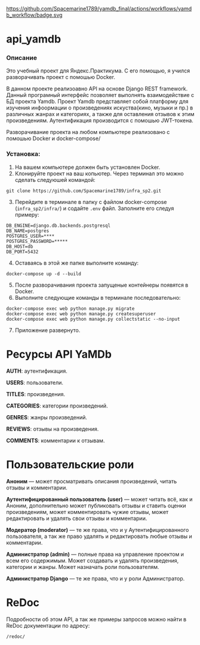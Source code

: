 https://github.com/Spacemarine1789/yamdb_final/actions/workflows/yamdb_workflow/badge.svg
# api_yamdb
### Описание

Это учебный проект для Яндекс.Практикума. С его помощью, я учился разворачивать проект с помошью Docker.

В данном проекте реализоавно API на основе Django REST framework. Данный програмный 
интерфейс позволяет выполнять взаимодействие с БД проекта Yamdb. Проект Yamdb представляет 
собой платформу для изучения инфоормации о произведениях искуства(кино, музыки и пр.) в различных 
жанрах и категориях, а также для оставления отзывов к этим произведениям. Аутентификация производится с помошью JWT-токена.

Разворачивание проекта на любом компьютере реализовано с помошью Docker и docker-compose/

### Установка:

1) На вашем компьютере должен быть установлен Docker.
2) Клонируйте проект на ваш копьютер. Через терминал это можно сделать следуюшей командой:
```
git clone https://github.com/Spacemarine1789/infra_sp2.git
```
3) Перейдите в терминале в папку с файлом docker-compose (```infra_sp2/infra/```) и содайте ```.env``` файл. Заполните его следуя примеру:
```
DB_ENGINE=django.db.backends.postgresql 
DB_NAME=postgres 
POSTGRES_USER=**** 
POSTGRES_PASSWORD=***** 
DB_HOST=db 
DB_PORT=5432 
```
4) Оставаясь в этой же папке выполните команду:
```
docker-compose up -d --build
```
5) После разворачивания проекта запущеные контейнеры появятся в Docker. 
6) Выполните следующие команды в терминале последовательно:
```
docker-compose exec web python manage.py migrate
docker-compose exec web python manage.py createsuperuser
docker-compose exec web python manage.py collectstatic --no-input
```
7) Приложение развернуто.

# Ресурсы API YaMDb
**AUTH**: аутентификация.

**USERS**: пользователи.

**TITLES**: произведения.

**CATEGORIES**: категории произведений.

**GENRES**: жанры произведений.

**REVIEWS**: отзывы на произведения.

**COMMENTS**: комментарии к отзывам.

# Пользовательские роли
**Аноним** — может просматривать описания произведений, читать отзывы и комментарии.

**Аутентифицированный пользователь (user)** — может читать всё, как и Аноним, дополнительно может публиковать отзывы и ставить оценки произведениям, может комментировать чужие отзывы, может редактировать и удалять свои отзывы и комментарии.

**Модератор (moderator)** — те же права, что и у Аутентифицированного пользователя, а так же право удалять и редактировать любые отзывы и комментарии.

**Администратор (admin)** — полные права на управление проектом и всем его содержимым. Может создавать и удалять произведения, категории и жанры. Может назначать роли пользователям.

**Администратор Django** — те же права, что и у роли Администратор.

# ReDoc
Подробности об этом API, а так же примеры запросов можно найти в ReDoc документации по адресу:
```
/redoc/
```
